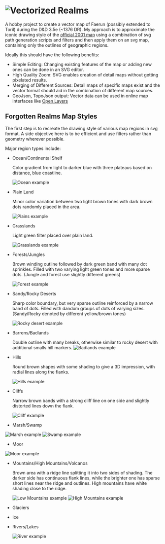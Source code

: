 # ![Vectorized Realms](images/vec-realms.svg)

A hobby project to create a vector map of Faerun (possibly extended to Toril) during the D&D 3.5e (~1376 DR).
My approach is to approximate the iconic drawing style of the [official 2001 map](http://web.archive.org/web/20160816135344/http://archive.wizards.com/dnd/images/wd_maps/FRposterLarge_150.jpg) using a combination of svg path generation scripts and filters and then apply them on an svg map, containing only the outlines of geographic regions.

Ideally this should have the following benefits:
* Simple Editing: Changing existing features of the map or adding new ones can be done in an SVG editor.
* High Quality Zoom: SVG enables creation of detail maps without getting pixelated results.
* Merging of Different Sources: Detail maps of specific maps exist and the vector format should aid in the combination of different map sources.
* GeoJson, TopoJson output: Vector data can be used in online map interfaces like [Open Layers](https://openlayers.org/)

## Forgotten Realms Map Styles

The first step is to recreate the drawing style of various map regions in svg format. A side objective here is to be efficient and use filters rather than geometry wherever possible. 

Major region types include:
* Ocean/Continental Shelf

  Color gradient from light to darker blue with three plateaus based on distance, blue coastline.

  ![Ocean example](images/010-ocean.PNG)

* Plain Land

  Minor color variation between two light brown tones with dark brown dots randomly placed in the area.

  ![Plains example](images/020-plains.PNG)

* Grasslands

  Light green filter placed over plain land.

  ![Grasslands example](images/030-grasslands.PNG)

* Forests/Jungles

  Brown winding outline followed by dark green band with many dot sprinkles. Filled with two varying light green tones and more sparse dots. (Jungle and forest use slightly different greens)

  ![Forest example](images/040-forest.PNG)

* Sandy/Rocky Deserts

  Sharp color boundary, but very sparse outline reinforced by a narrow band of dots. Filled with dandom groups of dots of varying sizes. (Sandy/Rocky denoted by different yellow/brown tones)

  ![Rocky desert example](images/070-desert-rocky.PNG)

* Barrens/Badlands

  Double outline with many breaks, otherwise similar to rocky desert with additional smalls hill markers.
  ![Badlands example](images/080-badlands.PNG)

* Hills

  Round brown shapes with some shading to give a 3D impression, with radial lines along the flanks.

  ![Hills example](images/090-hills.PNG)

* Cliffs

  Narrow brown bands with a strong cliff line on one side and slightly distorted lines down the flank.

  ![Cliff example](images/100-cliff.PNG)

* Marsh/Swamp

![Marsh example](images/110-marsh.PNG)
![Swamp example](images/120-swamp.PNG)

* Moor

![Moor example](images/130-moor.PNG)

* Mountains/High Mountains/Volcanos

  Brown area with a ridge line splitting it into two sides of shading. The darker side has continuous flank lines, while the brighter one has sparse short lines near the ridge and outlines.
  High mountains have white shading close to the ridge.

  ![Low Mountains example](images/140-mountain-low.PNG)
  ![High Mountains example](images/150-mountain-high.PNG)

* Glaciers

* Ice

* Rivers/Lakes

  ![River example](images/190-river.PNG)


